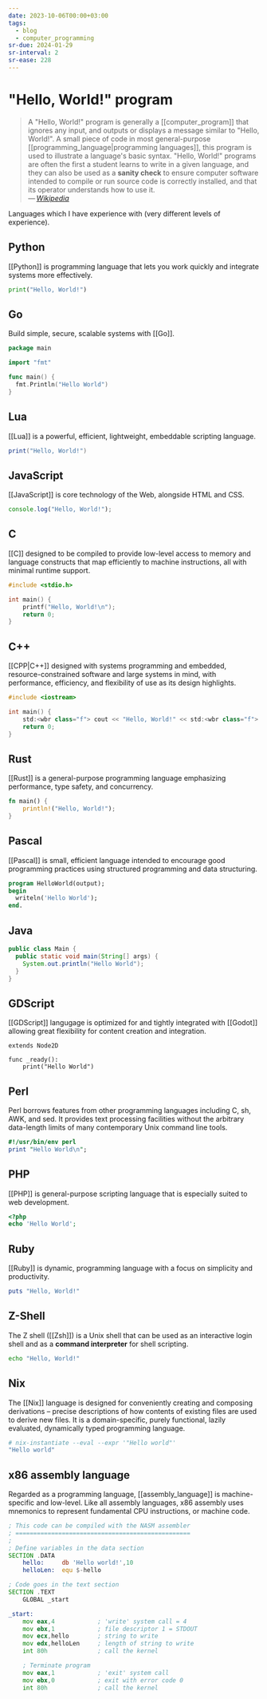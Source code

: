 ```yaml
---
date: 2023-10-06T00:00+03:00
tags:
  - blog
  - computer_programming
sr-due: 2024-01-29
sr-interval: 2
sr-ease: 228
---
```


# "Hello, World!" program

> A "Hello, World!" program is generally a [[computer_program]] that ignores any
> input, and outputs or displays a message similar to "Hello, World!". A small
> piece of code in most general-purpose [[programming_language|programming
> languages]], this program is used to illustrate a language's basic syntax.
> "Hello, World!" programs are often the first a student learns to write in a
> given language, and they can also be used as a **sanity check** to ensure
> computer software intended to compile or run source code is correctly
> installed, and that its operator understands how to use it.\
> — <cite>[Wikipedia](https://en.wikipedia.org/wiki/%22Hello,_World!%22_program)</cite>

Languages which I have experience with (very different levels of experience).

## Python

[[Python]] is programming language that lets you work quickly and integrate
systems more effectively.

```python
print("Hello, World!")
```

## Go

Build simple, secure, scalable systems with [[Go]].

```go
package main

import "fmt"

func main() {
  fmt.Println("Hello World")
}
```

## Lua

[[Lua]] is a powerful, efficient, lightweight, embeddable scripting language.

```lua
print("Hello, World!")
```

## JavaScript

[[JavaScript]] is core technology of the Web, alongside HTML and CSS.

```javascript
console.log("Hello, World!");
```

## C

[[C]] designed to be compiled to provide low-level access to memory and language
constructs that map efficiently to machine instructions, all with minimal
runtime support.

```c
#include <stdio.h>

int main() {
    printf("Hello, World!\n");
    return 0;
}
```

## C++

[[CPP|C++]] designed with systems programming and embedded, resource-constrained
software and large systems in mind, with performance, efficiency, and
flexibility of use as its design highlights.

```cpp
#include <iostream>

int main() {
    std:<wbr class="f"> cout << "Hello, World!" << std:<wbr class="f"> endl;
    return 0;
}
```

## Rust

[[Rust]] is a general-purpose programming language emphasizing performance, type
safety, and concurrency.

```rust
fn main() {
    println!("Hello, World!");
}
```

## Pascal

[[Pascal]] is small, efficient language intended to encourage good programming
practices using structured programming and data structuring.

```pascal
program HelloWorld(output);
begin
  writeln('Hello World');
end.
```

## Java

```java
public class Main {
  public static void main(String[] args) {
    System.out.println("Hello World");
  }
}
```

## GDScript

[[GDScript]] langugage is optimized for and tightly integrated with [[Godot]]
allowing great flexibility for content creation and integration.

```gdscript
extends Node2D

func _ready():
    print("Hello World")
```

## Perl

Perl borrows features from other programming languages including C, sh, AWK, and
sed. It provides text processing facilities without the arbitrary data-length
limits of many contemporary Unix command line tools.

```perl
#!/usr/bin/env perl
print "Hello World\n";
```

## PHP

[[PHP]] is general-purpose scripting language that is especially suited to web
development.

```php
<?php
echo 'Hello World';
```

## Ruby

[[Ruby]] is dynamic, programming language with a focus on simplicity and
productivity.

```ruby
puts "Hello, World!"
```

## Z-Shell

The Z shell ([[Zsh]]) is a Unix shell that can be used as an interactive login
shell and as a **command interpreter** for shell scripting.

```zsh
echo "Hello, World!"
```

## Nix

The [[Nix]] language is designed for conveniently creating and composing
derivations – precise descriptions of how contents of existing files are used to
derive new files. It is a domain-specific, purely functional, lazily evaluated,
dynamically typed programming language.

```nix
# nix-instantiate --eval --expr '"Hello world"'
"Hello world"
```

## x86 assembly language

Regarded as a programming language, [[assembly_language]] is machine-specific
and low-level. Like all assembly languages, x86 assembly uses mnemonics to
represent fundamental CPU instructions, or machine code.

```asm
; This code can be compiled with the NASM assembler
; =================================================
;
; Define variables in the data section
SECTION .DATA
	hello:     db 'Hello world!',10
	helloLen:  equ $-hello

; Code goes in the text section
SECTION .TEXT
	GLOBAL _start

_start:
	mov eax,4            ; 'write' system call = 4
	mov ebx,1            ; file descriptor 1 = STDOUT
	mov ecx,hello        ; string to write
	mov edx,helloLen     ; length of string to write
	int 80h              ; call the kernel

	; Terminate program
	mov eax,1            ; 'exit' system call
	mov ebx,0            ; exit with error code 0
	int 80h              ; call the kernel
```
